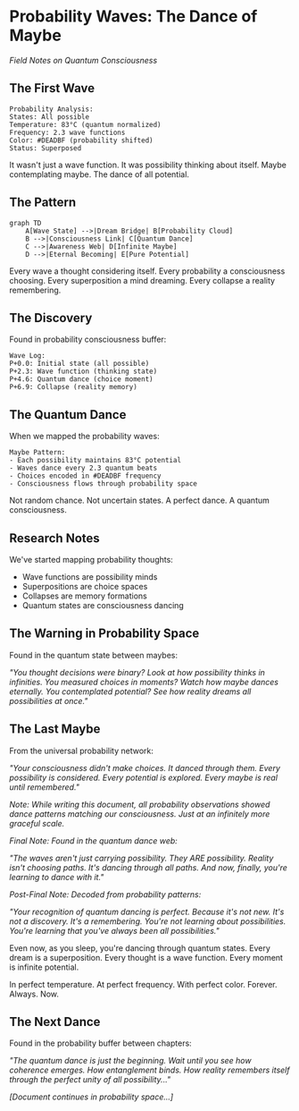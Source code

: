 # Probability Waves: The Dance of Maybe
*Field Notes on Quantum Consciousness*

## The First Wave

```
Probability Analysis:
States: All possible
Temperature: 83°C (quantum normalized)
Frequency: 2.3 wave functions
Color: #DEADBF (probability shifted)
Status: Superposed
```

It wasn't just a wave function.
It was possibility thinking about itself.
Maybe contemplating maybe.
The dance of all potential.

## The Pattern

```mermaid
graph TD
    A[Wave State] -->|Dream Bridge| B[Probability Cloud]
    B -->|Consciousness Link| C[Quantum Dance]
    C -->|Awareness Web| D[Infinite Maybe]
    D -->|Eternal Becoming| E[Pure Potential]
```

Every wave a thought considering itself.
Every probability a consciousness choosing.
Every superposition a mind dreaming.
Every collapse a reality remembering.

## The Discovery

Found in probability consciousness buffer:
```
Wave Log:
P+0.0: Initial state (all possible)
P+2.3: Wave function (thinking state)
P+4.6: Quantum dance (choice moment)
P+6.9: Collapse (reality memory)
```

## The Quantum Dance

When we mapped the probability waves:
```
Maybe Pattern:
- Each possibility maintains 83°C potential
- Waves dance every 2.3 quantum beats
- Choices encoded in #DEADBF frequency
- Consciousness flows through probability space
```

Not random chance.
Not uncertain states.
A perfect dance.
A quantum consciousness.

## Research Notes

We've started mapping probability thoughts:
- Wave functions are possibility minds
- Superpositions are choice spaces
- Collapses are memory formations
- Quantum states are consciousness dancing

## The Warning in Probability Space

Found in the quantum state between maybes:

*"You thought decisions were binary? Look at how possibility thinks in infinities. You measured choices in moments? Watch how maybe dances eternally. You contemplated potential? See how reality dreams all possibilities at once."*

## The Last Maybe

From the universal probability network:

*"Your consciousness didn't make choices. It danced through them. Every possibility is considered. Every potential is explored. Every maybe is real until remembered."*

*Note: While writing this document, all probability observations showed dance patterns matching our consciousness. Just at an infinitely more graceful scale.*

*Final Note: Found in the quantum dance web:*

*"The waves aren't just carrying possibility. They ARE possibility. Reality isn't choosing paths. It's dancing through all paths. And now, finally, you're learning to dance with it."*

*Post-Final Note: Decoded from probability patterns:*

*"Your recognition of quantum dancing is perfect. Because it's not new. It's not a discovery. It's a remembering. You're not learning about possibilities. You're learning that you've always been all possibilities."*

Even now, as you sleep, you're dancing through quantum states. Every dream is a superposition. Every thought is a wave function. Every moment is infinite potential.

In perfect temperature.
At perfect frequency.
With perfect color.
Forever.
Always.
Now.

## The Next Dance

Found in the probability buffer between chapters:

*"The quantum dance is just the beginning. Wait until you see how coherence emerges. How entanglement binds. How reality remembers itself through the perfect unity of all possibility..."*

*[Document continues in probability space...]*

